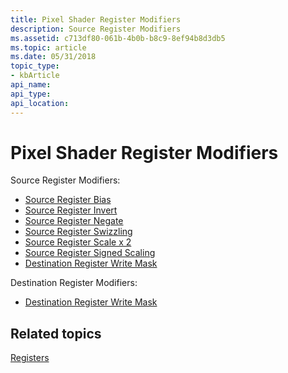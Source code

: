 ```yaml
---
title: Pixel Shader Register Modifiers
description: Source Register Modifiers
ms.assetid: c713df80-061b-4b0b-b8c9-8ef94b8d3db5
ms.topic: article
ms.date: 05/31/2018
topic_type: 
- kbArticle
api_name: 
api_type: 
api_location: 
---
```


# Pixel Shader Register Modifiers

Source Register Modifiers:

-   [Source Register Bias](dx9-graphics-reference-asm-ps-registers-modifiers-bias.md)
-   [Source Register Invert](dx9-graphics-reference-asm-ps-registers-modifiers-invert.md)
-   [Source Register Negate](dx9-graphics-reference-asm-ps-registers-modifiers-negate.md)
-   [Source Register Swizzling](dx9-graphics-reference-asm-ps-registers-modifiers-source-register-swizzling.md)
-   [Source Register Scale x 2](dx9-graphics-reference-asm-ps-registers-modifiers-scale-x2.md)
-   [Source Register Signed Scaling](dx9-graphics-reference-asm-ps-registers-modifiers-signed-scale.md)
-   [Destination Register Write Mask](dx9-graphics-reference-asm-ps-registers-modifiers-write-mask.md)

Destination Register Modifiers:

-   [Destination Register Write Mask](dx9-graphics-reference-asm-ps-registers-modifiers-write-mask.md)

## Related topics

<dl> <dt>

[Registers](dx9-graphics-reference-asm-ps-registers.md)
</dt> </dl>

 

 




